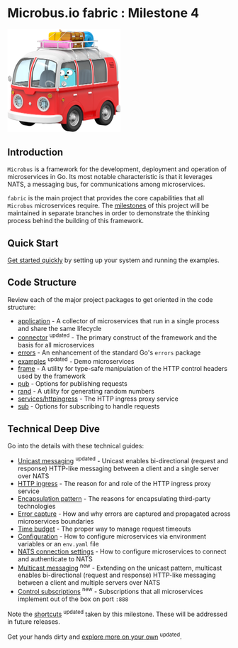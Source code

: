 # Microbus.io fabric : Milestone 4

<img src="docs\gopher-on-bus.png" width=256>

## Introduction

`Microbus` is a framework for the development, deployment and operation of microservices in Go. Its most notable characteristic is that it leverages NATS, a messaging bus, for communications among microservices.

`fabric` is the main project that provides the core capabilities that all `Microbus` microservices require. The [milestones](docs/milestones.md) of this project will be maintained in separate branches in order to demonstrate the thinking process behind the building of this framework.

## Quick Start

[Get started quickly](docs/quick-start.md) by setting up your system and running the examples.

## Code Structure

Review each of the major project packages to get oriented in the code structure:

* [application](docs/structure/application.md) - A collector of microservices that run in a single process and share the same lifecycle
* [connector](docs/structure/connector.md) <sup color="orange">updated</sup> - The primary construct of the framework and the basis for all microservices
* [errors](docs/structure/errors.md) - An enhancement of the standard Go's `errors` package 
* [examples](docs/structure/examples.md) <sup color="orange">updated</sup> - Demo microservices 
* [frame](docs/structure/frame.md) - A utility for type-safe manipulation of the HTTP control headers used by the framework
* [pub](docs/structure/pub.md) - Options for publishing requests
* [rand](docs/structure/rand.md) - A utility for generating random numbers
* [services/httpingress](docs/structure/services-httpingress.md) - The HTTP ingress proxy service
* [sub](docs/structure/sub.md) - Options for subscribing to handle requests

## Technical Deep Dive

Go into the details with these technical guides:

* [Unicast messaging](docs/tech/unicast.md) <sup color="orange">updated</sup> - Unicast enables bi-directional (request and response) HTTP-like messaging between a client and a single server over NATS
* [HTTP ingress](docs/tech/httpingress.md) - The reason for and role of the HTTP ingress proxy service
* [Encapsulation pattern](docs/tech/encapsulation.md) - The reasons for encapsulating third-party technologies
* [Error capture](docs/tech/errorcapture.md) - How and why errors are captured and propagated across microservices boundaries
* [Time budget](docs/tech/timebudget.md) - The proper way to manage request timeouts
* [Configuration](docs/tech/configuration.md) - How to configure microservices via environment variables or an `env.yaml` file
* [NATS connection settings](docs/tech/natsconnection.md) - How to configure microservices to connect and authenticate to NATS
* [Multicast messaging](docs/tech/multicast.md) <sup color="orange">new</sup> - Extending on the unicast pattern, multicast enables bi-directional (request and response) HTTP-like messaging between a client and multiple servers over NATS
* [Control subscriptions](docs/tech/controlsubs.md) <sup color="orange">new</sup> - Subscriptions that all microservices implement out of the box on port `:888`

Note the [shortcuts](docs/shortcuts.md) <sup color="orange">updated</sup> taken by this milestone. These will be addressed in future releases.

Get your hands dirty and [explore more on your own](docs/self-explore.md) <sup color="orange">updated</sup>.
